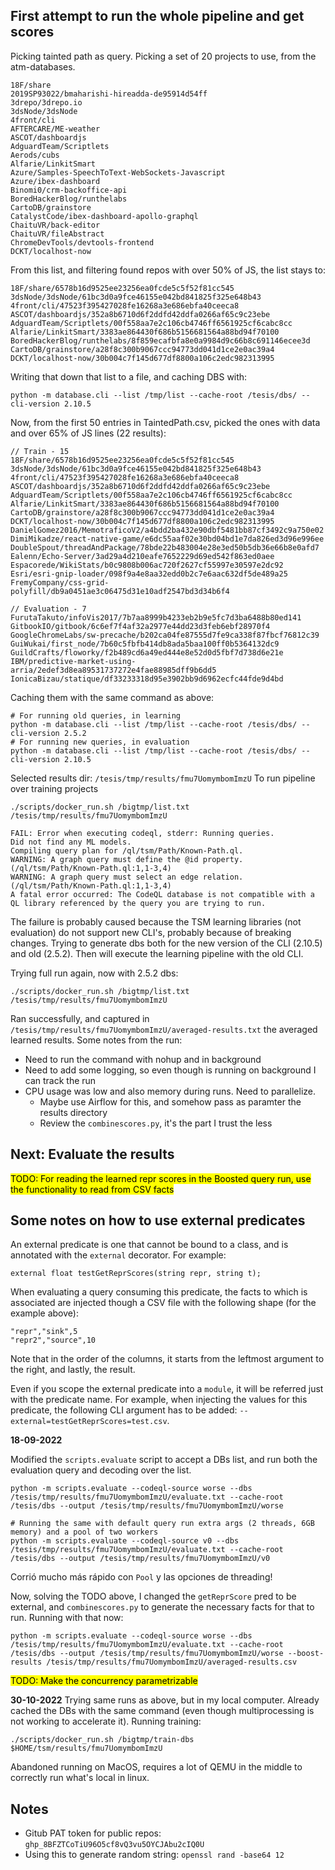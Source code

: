 ## First attempt to run the whole pipeline and get scores

Picking tainted path as query. Picking a set of 20 projects to use, from the atm-databases.

```
18F/share
2019SP93022/bmaharishi-hireadda-de95914d54ff
3drepo/3drepo.io
3dsNode/3dsNode
4front/cli
AFTERCARE/ME-weather
ASCOT/dashboardjs
AdguardTeam/Scriptlets
Aerods/cubs
Alfarie/LinkitSmart
Azure/Samples-SpeechToText-WebSockets-Javascript
Azure/ibex-dashboard
Binomi0/crm-backoffice-api
BoredHackerBlog/runthelabs
CartoDB/grainstore
CatalystCode/ibex-dashboard-apollo-graphql
ChaituVR/back-editor
ChaituVR/fileAbstract
ChromeDevTools/devtools-frontend
DCKT/localhost-now
```

From this list, and filtering found repos with over 50% of JS, the list stays to:

```
18F/share/6578b16d9525ee23256ea0fcde5c5f52f81cc545
3dsNode/3dsNode/61bc3d0a9fce46155e042bd841825f325e648b43
4front/cli/47523f395427028fe16268a3e686ebfa40ceeca8
ASCOT/dashboardjs/352a8b6710d6f2ddfd42ddfa0266af65c9c23ebe
AdguardTeam/Scriptlets/00f558aa7e2c106cb4746ff6561925cf6cabc8cc
Alfarie/LinkitSmart/3383ae864430f686b5156681564a88bd94f70100
BoredHackerBlog/runthelabs/8f859ecafbfa8e0a9984d9c66b8c691146ecee3d
CartoDB/grainstore/a28f8c300b9067ccc94773dd041d1ce2e0ac39a4
DCKT/localhost-now/30b004c7f145d677df8800a106c2edc982313995
```

Writing that down that list to a file, and caching DBS with:
```
python -m database.cli --list /tmp/list --cache-root /tesis/dbs/ --cli-version 2.10.5
```

Now, from the first 50 entries in TaintedPath.csv, picked the ones with data and over 65% of JS lines (22 results):
```
// Train - 15
18F/share/6578b16d9525ee23256ea0fcde5c5f52f81cc545
3dsNode/3dsNode/61bc3d0a9fce46155e042bd841825f325e648b43
4front/cli/47523f395427028fe16268a3e686ebfa40ceeca8
ASCOT/dashboardjs/352a8b6710d6f2ddfd42ddfa0266af65c9c23ebe
AdguardTeam/Scriptlets/00f558aa7e2c106cb4746ff6561925cf6cabc8cc
Alfarie/LinkitSmart/3383ae864430f686b5156681564a88bd94f70100
CartoDB/grainstore/a28f8c300b9067ccc94773dd041d1ce2e0ac39a4
DCKT/localhost-now/30b004c7f145d677df8800a106c2edc982313995
DanielGomez2016/MemotraficoV2/a4bdd2ba432e90dbf5481bb87cf3492c9a750e02
DimiMikadze/react-native-game/e6dc55aaf02e30bd04bd1e7da826ed3d96e996ee
DoubleSpout/threadAndPackage/78bde22b483004e28e3ed50b5db36e66b8e0afd7
Ealenn/Echo-Server/3ad29a4d210eafe7652229d69ed542f863ed0aee
Espacorede/WikiStats/b0c9808b006ac720f2627cf55997e30597e2dc92
Esri/esri-gnip-loader/098f9a4e8aa32edd0b2c7e6aac632df5de489a25
FremyCompany/css-grid-polyfill/db9a0451ae3c06475d31e10adf2547bd3d34b6f4

// Evaluation - 7
FurutaTakuto/infoVis2017/7b7aa8999b4233eb2b9e5fc7d3ba6488b80ed141
GitbookIO/gitbook/6c6ef7f4af32a2977e44dd23d3feb6ebf28970f4
GoogleChromeLabs/sw-precache/b202ca04fe87555d7fe9ca338f87fbcf76812c39
GuiWukai/first_node/7b60c5fbfb414db8ada5baa100ff0b5364132dc9
GuildCrafts/floworky/f2b489cd6a49ed444e8e52d0d5fbf7d738d6e21e
IBM/predictive-market-using-arria/2edef3d8ea89531737272e4fae88985dff9b6dd5
IonicaBizau/statique/df33233318d95e3902bb9d6962ecfc44fde9d4bd
```

Caching them with the same command as above:
```
# For running old queries, in learning
python -m database.cli --list /tmp/list --cache-root /tesis/dbs/ --cli-version 2.5.2
# For running new queries, in evaluation
python -m database.cli --list /tmp/list --cache-root /tesis/dbs/ --cli-version 2.10.5
```

Selected results dir: `/tesis/tmp/results/fmu7UomymbomImzU`
To run pipeline over training projects
```
./scripts/docker_run.sh /bigtmp/list.txt /tesis/tmp/results/fmu7UomymbomImzU

FAIL: Error when executing codeql, stderr: Running queries.
Did not find any ML models.
Compiling query plan for /ql/tsm/Path/Known-Path.ql.
WARNING: A graph query must define the @id property. (/ql/tsm/Path/Known-Path.ql:1,1-3,4)
WARNING: A graph query must select an edge relation. (/ql/tsm/Path/Known-Path.ql:1,1-3,4)
A fatal error occurred: The CodeQL database is not compatible with a QL library referenced by the query you are trying to run.
```
The failure is probably caused because the TSM learning libraries (not evaluation) do not support new CLI's, probably because of breaking changes. Trying to generate dbs both for the new version of the CLI (2.10.5) and old (2.5.2). Then will execute the learning pipeline with the old CLI.

Trying full run again, now with 2.5.2 dbs:
```
./scripts/docker_run.sh /bigtmp/list.txt /tesis/tmp/results/fmu7UomymbomImzU
```

Ran successfully, and captured in `/tesis/tmp/results/fmu7UomymbomImzU/averaged-results.txt` the averaged learned results. Some notes from the run:
- Need to run the command with nohup and in background
- Need to add some logging, so even though is running on background I can track the run
- CPU usage was low and also memory during runs. Need to parallelize.
    - Maybe use Airflow for this, and somehow pass as paramter the results directory
    - Review the `combinescores.py`, it's the part I trust the less

## Next: Evaluate the results
<mark>TODO: For reading the learned repr scores in the Boosted query run, use the functionality to read from CSV facts</mark>

## Some notes on how to use external predicates

An external predicate is one that cannot be bound to a class, and is annotated with the `external` decorator. For example:
```
external float testGetReprScores(string repr, string t);
```
When evaluating a query consuming this predicate, the facts to which is associated are injected though a CSV file with the following shape (for the example above):
```csv
"repr","sink",5
"repr2","source",10
```
Note that in the order of the columns, it starts from the leftmost argument to the right, and lastly, the result.

Even if you scope the external predicate into a `module`, it will be referred just with the predicate name. For example, when injecting the values for this predicate, the following CLI argument has to be added: `--external=testGetReprScores=test.csv`.

**18-09-2022**

Modified the `scripts.evaluate` script to accept a DBs list, and run both the evaluation query and decoding over the list.
```
python -m scripts.evaluate --codeql-source worse --dbs /tesis/tmp/results/fmu7UomymbomImzU/evaluate.txt --cache-root /tesis/dbs --output /tesis/tmp/results/fmu7UomymbomImzU/worse

# Running the same with default query run extra args (2 threads, 6GB memory) and a pool of two workers
python -m scripts.evaluate --codeql-source v0 --dbs /tesis/tmp/results/fmu7UomymbomImzU/evaluate.txt --cache-root /tesis/dbs --output /tesis/tmp/results/fmu7UomymbomImzU/v0
```

Corrió mucho más rápido con `Pool` y las opciones de threading!

Now, solving the TODO above, I changed the `getReprScore` pred to be external, and `combinescores.py` to generate the necessary facts for that to run. Running with that now:
```
python -m scripts.evaluate --codeql-source worse --dbs /tesis/tmp/results/fmu7UomymbomImzU/evaluate.txt --cache-root /tesis/dbs --output /tesis/tmp/results/fmu7UomymbomImzU/worse --boost-results /tesis/tmp/results/fmu7UomymbomImzU/averaged-results.csv
```
<mark>TODO: Make the concurrency parametrizable</mark>

**30-10-2022**
Trying same runs as above, but in my local computer. Already cached the DBs with the same command (even though multiprocessing is not working to accelerate it). Running training:
```
./scripts/docker_run.sh /bigtmp/train-dbs $HOME/tsm/results/fmu7UomymbomImzU
```
Abandoned running on MacOS, requires a lot of QEMU in the middle to correctly run what's local in linux.

## Notes

- Gitub PAT token for public repos: `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`
- Using this to generate random string: `openssl rand -base64 12`